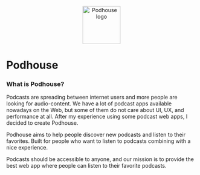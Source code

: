 <p align="center">
  <a href="https://podhouse.app/" target="_blank" rel="noopener noreferrer">
    <img width="100" src="https://podhouse.app/logo.svg" alt="Podhouse logo">
  </a>
  
  # Podhouse
</p>

### What is Podhouse?

Podcasts are spreading between internet users and more people are looking for audio-content. We have a lot of podcast apps available nowadays on the Web, but some of them do not care about UI, UX, and performance at all. After my experience using some podcast web apps, I decided to create Podhouse. 

Podhouse aims to help people discover new podcasts and listen to their favorites. Built for people who want to listen to podcasts combining with a nice experience. 

Podcasts should be accessible to anyone, and our mission is to provide the best web app where people can listen to their favorite podcasts.
